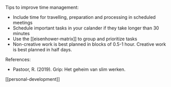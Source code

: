 Tips to improve time management:
- Include time for travelling, preparation and processing in scheduled meetings
- Schedule important tasks in your calander if they take longer than 30 minutes
- Use the [[eisenhower-matrix]] to group and prioritize tasks
- Non-creative work is best planned in blocks of 0.5-1 hour. Creative work is best planned in half days.

References: 
- Pastoor, R. (2019). Grip: Het geheim van slim werken. 

[[personal-development]]